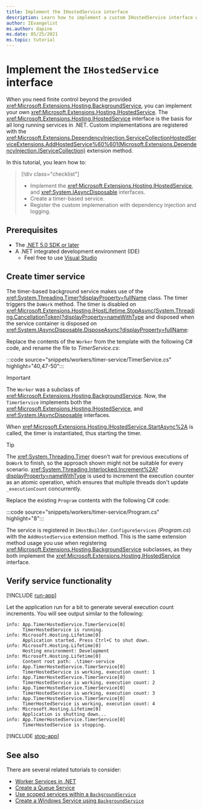 ```yaml
---
title: Implement the IHostedService interface
description: Learn how to implement a custom IHostedService interface with .NET.
author: IEvangelist
ms.author: dapine
ms.date: 05/25/2021
ms.topic: tutorial
---
```


# Implement the `IHostedService` interface

When you need finite control beyond the provided <xref:Microsoft.Extensions.Hosting.BackgroundService>, you can implement your own <xref:Microsoft.Extensions.Hosting.IHostedService>. The <xref:Microsoft.Extensions.Hosting.IHostedService> interface is the basis for all long running services in .NET. Custom implementations are registered with the <xref:Microsoft.Extensions.DependencyInjection.ServiceCollectionHostedServiceExtensions.AddHostedService%60%601(Microsoft.Extensions.DependencyInjection.IServiceCollection)> extension method.

In this tutorial, you learn how to:

> [!div class="checklist"]
>
> - Implement the <xref:Microsoft.Extensions.Hosting.IHostedService>, and <xref:System.IAsyncDisposable> interfaces.
> - Create a timer-based service.
> - Register the custom implemenation with dependency injection and logging.

## Prerequisites

- The [.NET 5.0 SDK or later](https://dotnet.microsoft.com/download/dotnet)
- A .NET integrated development environment (IDE)
  - Feel free to use [Visual Studio](https://visualstudio.microsoft.com)

## Create timer service

The timer-based background service makes use of the <xref:System.Threading.Timer?displayProperty=fullName> class. The timer triggers the `DoWork` method. The timer is disabled on <xref:Microsoft.Extensions.Hosting.IHostLifetime.StopAsync(System.Threading.CancellationToken)?displayProperty=nameWithType> and disposed when the service container is disposed on <xref:System.IAsyncDisposable.DisposeAsync?displayProperty=fullName>:

Replace the contents of the `Worker` from the template with the following C# code, and rename the file to *TimerService.cs*:

:::code source="snippets/workers/timer-service/TimerService.cs" highlight="40,47-50":::

> [!IMPORTANT]
> The `Worker` was a subclass of <xref:Microsoft.Extensions.Hosting.BackgroundService>. Now, the `TimerService` implements both the <xref:Microsoft.Extensions.Hosting.IHostedService>, and <xref:System.IAsyncDisposable> interfaces.

When <xref:Microsoft.Extensions.Hosting.IHostedService.StartAsync%2A> is called, the timer is instantiated, thus starting the timer.

> [!TIP]
> The <xref:System.Threading.Timer> doesn't wait for previous executions of `DoWork` to finish, so the approach shown might not be suitable for every scenario. <xref:System.Threading.Interlocked.Increment%2A?displayProperty=nameWithType> is used to increment the execution counter as an atomic operation, which ensures that multiple threads don't update `_executionCount` concurrently.

Replace the existing `Program` contents with the following C# code:

:::code source="snippets/workers/timer-service/Program.cs" highlight="8":::

The service is registered in `IHostBuilder.ConfigureServices` (*Program.cs*) with the `AddHostedService` extension method. This is the same extension method usage you use when registering <xref:Microsoft.Extensions.Hosting.BackgroundService> subclasses, as they both implement the <xref:Microsoft.Extensions.Hosting.IHostedService> interface.

## Verify service functionality

[!INCLUDE [run-app](includes/run-app.md)]

Let the application run for a bit to generate several execution count increments. You will see output similar to the following:

```Output
info: App.TimerHostedService.TimerService[0]
      TimerHostedService is running.
info: Microsoft.Hosting.Lifetime[0]
      Application started. Press Ctrl+C to shut down.
info: Microsoft.Hosting.Lifetime[0]
      Hosting environment: Development
info: Microsoft.Hosting.Lifetime[0]
      Content root path: .\timer-service
info: App.TimerHostedService.TimerService[0]
      TimerHostedService is working, execution count: 1
info: App.TimerHostedService.TimerService[0]
      TimerHostedService is working, execution count: 2
info: App.TimerHostedService.TimerService[0]
      TimerHostedService is working, execution count: 3
info: App.TimerHostedService.TimerService[0]
      TimerHostedService is working, execution count: 4
info: Microsoft.Hosting.Lifetime[0]
      Application is shutting down...
info: App.TimerHostedService.TimerService[0]
      TimerHostedService is stopping.
```

[!INCLUDE [stop-app](includes/stop-app.md)]

## See also

There are several related tutorials to consider:

- [Worker Services in .NET](workers.md)
- [Create a Queue Service](queue-service.md)
- [Use scoped services within a `BackgroundService`](scoped-service.md)
- [Create a Windows Service using `BackgroundService`](windows-service.md)
